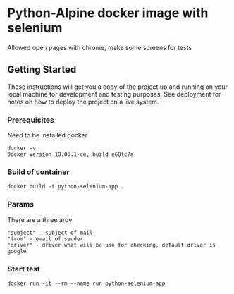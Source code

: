 # Python-Alpine docker image with selenium

Allowed open pages with chrome, make some screens for tests

## Getting Started

These instructions will get you a copy of the project up and running on your local machine for development and testing purposes. See deployment for notes on how to deploy the project on a live system.

### Prerequisites

Need to be installed docker

```
docker -v
Docker version 18.06.1-ce, build e68fc7a
```

### Build of container


```
docker build -t python-selenium-app .
```

### Params
There are a three argv

```
"subject" - subject of mail
"from" - email of sender
"driver" - driver what will be use for checking, default driver is google
```

### Start test

```
docker run -it --rm --name run python-selenium-app
```